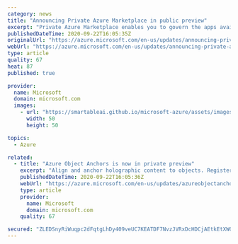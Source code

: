 ```yaml
---
category: news
title: "Announcing Private Azure Marketplace in public preview"
excerpt: "Private Azure Marketplace enables you to govern the apps available for deployment for your organization"
publishedDateTime: 2020-09-22T16:05:35Z
originalUrl: "https://azure.microsoft.com/en-us/updates/announcing-private-azure-marketplace-in-public-preview/"
webUrl: "https://azure.microsoft.com/en-us/updates/announcing-private-azure-marketplace-in-public-preview/"
type: article
quality: 67
heat: 87
published: true

provider:
  name: Microsoft
  domain: microsoft.com
  images:
    - url: "https://smartableai.github.io/microsoft-azure/assets/images/organizations/microsoft.com-50x50.jpg"
      width: 50
      height: 50

topics:
  - Azure

related:
  - title: "Azure Object Anchors is now in private preview"
    excerpt: "Align and anchor holographic content to objects. Register to be considered for Azure Object Anchors private preview. "
    publishedDateTime: 2020-09-22T16:05:36Z
    webUrl: "https://azure.microsoft.com/en-us/updates/azureobjectanchorsprivatepreview/"
    type: article
    provider:
      name: Microsoft
      domain: microsoft.com
    quality: 67

secured: "ZLEDSnyRiWuqpc2dFqtgLhDy409veUC7KEATDF7NvzJVRxDcHDCjAEtkEtXW0Wz+vAoy2l2RJjDygwrqgmJIhrVPKDE57zQf3pr4ZYmhX6SGIE1sloA7qWgAfC/oPHy5TwX8a8E0m8rk3pFhqw72OGD+LnVAIgazslNucetM6yyhul/fmUuU3Wicdn6SPfgB+eriH7INKfj3jXbmUrNX3Rbq1Zr4yfqlXyMKy3Wy6AkCo0cuTWMOS+fHbzfjCDkxYJ5uR8EsI0X5WWV2FyhW0EkOgxr0cETepgWww2I8oHFflnHJXJKcrYg19nmEdbfylpqaidkuizITS3yBXnnIk6RHTERAMLKQYkEpnB1Tmvo=;oRVXgioG+XfWBwCGQLS34Q=="
---
```


